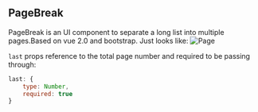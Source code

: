 ## PageBreak
PageBreak is an UI component to separate a long list into multiple pages.Based on vue 2.0 and bootstrap.
Just looks like:
![Page](https://github.com/akumatus/vue-components/blob/master/page/page.png)

`last` props reference to the total page number and required to be passing through:
```javascript
last: {
    type: Number,
    required: true
}
```